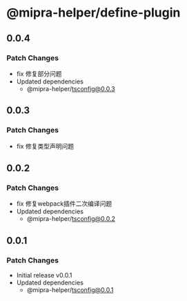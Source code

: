 # @mipra-helper/define-plugin

## 0.0.4

### Patch Changes

- fix 修复部分问题
- Updated dependencies
  - @mipra-helper/tsconfig@0.0.3

## 0.0.3

### Patch Changes

- fix 修复类型声明问题

## 0.0.2

### Patch Changes

- fix 修复webpack插件二次编译问题
- Updated dependencies
  - @mipra-helper/tsconfig@0.0.2

## 0.0.1

### Patch Changes

- Initial release v0.0.1
- Updated dependencies
  - @mipra-helper/tsconfig@0.0.1
